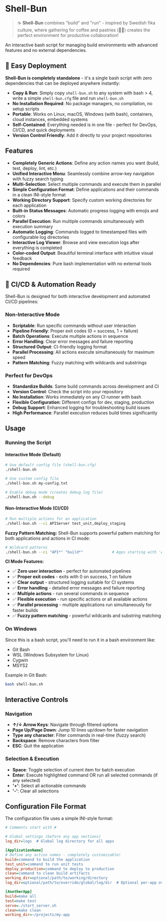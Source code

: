 # Shell-Bun

> ☕ **Shell-Bun** combines "build" and "run" - inspired by Swedish fika culture, where gathering for coffee and pastries (🍩🍰) creates the perfect environment for productive collaboration!

An interactive bash script for managing build environments with advanced features and no external dependencies.

## 🚀 Easy Deployment

**Shell-Bun is completely standalone** - it's a single bash script with zero dependencies that can be deployed anywhere instantly:

- **Copy & Run**: Simply copy `shell-bun.sh` to any system with bash > 4, write a simple `shell-bun.cfg` file and run `shell-bun.sh`
- **No Installation Required**: No package managers, no compilation, no setup scripts
- **Portable**: Works on Linux, macOS, Windows (with bash), containers, cloud instances, embedded systems
- **Self-Contained**: Everything needed is in one file - perfect for DevOps, CI/CD, and quick deployments
- **Version Control Friendly**: Add it directly to your project repositories

## Features

- **Completely Generic Actions**: Define any action names you want (build, test, deploy, lint, etc.)
- **Unified Interactive Menu**: Seamlessly combine arrow-key navigation with fuzzy search typing
- **Multi-Selection**: Select multiple commands and execute them in parallel
- **Simple Configuration Format**: Define applications and their commands in a clean INI-style format
- **Working Directory Support**: Specify custom working directories for each application
- **Built-in Status Messages**: Automatic progress logging with emojis and colors
- **Parallel Execution**: Run multiple commands simultaneously with execution summary
- **Automatic Logging**: Commands logged to timestamped files with configurable log directories
- **Interactive Log Viewer**: Browse and view execution logs after everything is completed
- **Color-coded Output**: Beautiful terminal interface with intuitive visual feedback
- **No Dependencies**: Pure bash implementation with no external tools required

## 🤖 CI/CD & Automation Ready

Shell-Bun is designed for both interactive development and automated CI/CD pipelines:

### Non-Interactive Mode
- **Scriptable**: Run specific commands without user interaction
- **Pipeline Friendly**: Proper exit codes (0 = success, 1 = failure)
- **Batch Operations**: Execute multiple actions in sequence
- **Error Handling**: Clear error messages and failure reporting
- **Structured Output**: CI-friendly logging format
- **Parallel Processing**: All actions execute simultaneously for maximum speed
- **Pattern Matching**: Fuzzy matching with wildcards and substrings

### Perfect for DevOps
- **Standardize Builds**: Same build commands across development and CI
- **Version Control**: Check the script into your repository 
- **No Installation**: Works immediately on any CI runner with bash
- **Flexible Configuration**: Different configs for dev, staging, production
- **Debug Support**: Enhanced logging for troubleshooting build issues
- **High Performance**: Parallel execution reduces build times significantly

## Usage

### Running the Script

#### Interactive Mode (Default)
```bash
# Use default config file (shell-bun.cfg)
./shell-bun.sh

# Use custom config file
./shell-bun.sh my-config.txt

# Enable debug mode (creates debug.log file)
./shell-bun.sh --debug
```

#### Non-Interactive Mode (CI/CD)
```bash
# Run multiple actions for an application
./shell-bun.sh --ci APIServer test_unit,deploy_staging
```

**Fuzzy Pattern Matching:**
Shell-Bun supports powerful pattern matching for both applications and actions in CI mode:

```bash
# Wildcard patterns  
./shell-bun.sh --ci "API*" "build*"             # Apps starting with 'API', actions starting with 'build'
```

**CI Mode Features:**
- ✅ **Zero user interaction** - perfect for automated pipelines
- ✅ **Proper exit codes** - exits with 0 on success, 1 on failure
- ✅ **Clear output** - structured logging suitable for CI systems
- ✅ **Error handling** - detailed error messages and failure reporting
- ✅ **Multiple actions** - run several commands in sequence
- ✅ **Flexible execution** - run specific actions or all available actions
- ✅ **Parallel processing** - multiple applications run simultaneously for faster builds
- ✅ **Fuzzy pattern matching** - powerful wildcards and substring matching

### On Windows

Since this is a bash script, you'll need to run it in a bash environment like:
- Git Bash
- WSL (Windows Subsystem for Linux) 
- Cygwin
- MSYS2

Example in Git Bash:
```bash
bash shell-bun.sh
```

## Interactive Controls

### Navigation
- **↑/↓ Arrow Keys**: Navigate through filtered options
- **Page Up/Page Down**: Jump 10 lines up/down for faster navigation
- **Type any character**: Filter commands in real-time (fuzzy search)
- **Backspace**: Remove characters from filter
- **ESC**: Quit the application

### Selection & Execution
- **Space**: Toggle selection of current item for batch execution
- **Enter**: Execute highlighted command OR run all selected commands (if any selected)
- **'+'**: Select all actionable commands
- **'-'**: Clear all selections

## Configuration File Format

The configuration file uses a simple INI-style format:

```ini
# Comments start with #

# Global settings (before any app sections)
log_dir=logs  # Global log directory for all apps

[ApplicationName]
# Define any action names - completely customizable!
build=command to build the application
test_unit=command to run unit tests
deploy_production=command to deploy to production
clean=command to clean build artifacts
working_dir=optional/path/to/working/directory
log_dir=optional/path/to/override/global/log/dir  # Optional per-app override

[AnotherApp]
build=make all
test=make test
serve=./start_server.sh
clean=make clean
working_dir=~/projects/my-app
```
